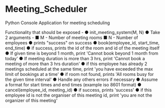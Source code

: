 # Meeting_Scheduler
Python Console Application for meeting scheduling

Functionality that should be exposed -
● init_meeting_system(M, N)
● Take 2 arguments -
■ M - Number of meeting rooms
■ N - Number of employees
● prints "success" on success
● book(employee_id, start_time, end_time)
● if success, prints the id of the room and id of the meeting itself
● If given time is beyond 1 month, print 'Cannot book beyond 1 month from
today'
● If meeting duration is more than 3 hrs, print 'Cannot book a meeting of more
than 3 hrs duration'
● if this employee has already 2 meetings scheduled at the same time, print 'you
have exceeded the max limit of bookings at a time'
● if room not found, prints 'All rooms busy for the given time interval'
● Handle any others errors if necessary
● Assume a format for start times and end times (example iso 8601 format)
● cancel(employee_id, meeting_id)
● if success, prints 'success'
● if this employee id is not the organiser of this meeting id, print 'you are not the
organizer of this meeting'
